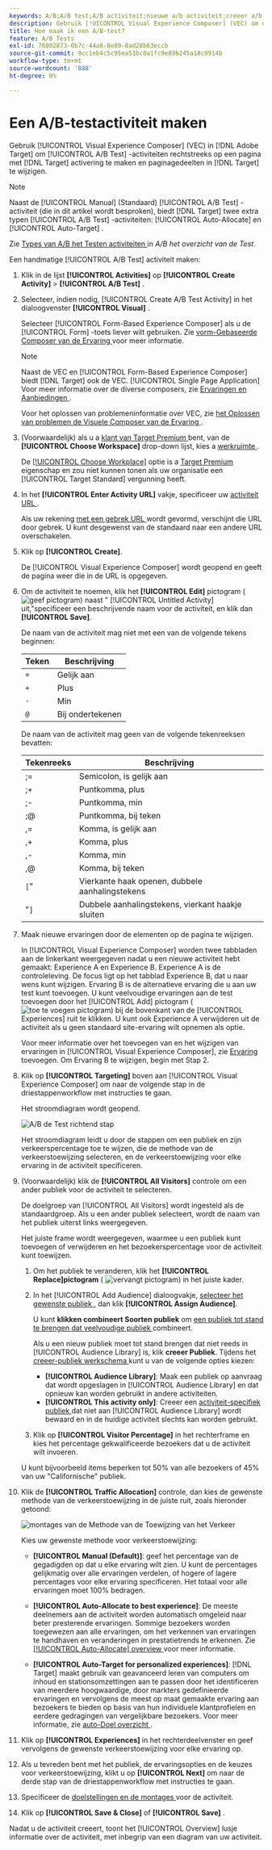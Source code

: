 ```yaml
---
keywords: A/B;A/B test;A/B activiteit;nieuwe a/b activiteit;creeer a/b
description: Gebruik [!UICONTROL Visual Experience Composer] (VEC) om de activiteiten van de Test van A/B rechtstreeks op a  [!DNL Target]-Toegelaten pagina tot stand te brengen.
title: Hoe maak ik een A/B-test?
feature: A/B Tests
exl-id: 76002873-0b7c-44a8-8e89-8ad28b63eccb
source-git-commit: 9cc1eb4c5c95ea51bc0a1fc9e89b245a18c9914b
workflow-type: tm+mt
source-wordcount: '888'
ht-degree: 0%

---
```


# Een A/B-testactiviteit maken

Gebruik [!UICONTROL Visual Experience Composer] (VEC) in [!DNL Adobe Target] om [!UICONTROL A/B Test] -activiteiten rechtstreeks op een pagina met [!DNL Target] activering te maken en paginagedeelten in [!DNL Target] te wijzigen.

>[!NOTE]
>
>Naast de [!UICONTROL Manual] (Standaard) [!UICONTROL A/B Test] -activiteit (die in dit artikel wordt besproken), biedt [!DNL Target] twee extra typen [!UICONTROL A/B Test] -activiteiten: [!UICONTROL Auto-Allocate] en [!UICONTROL Auto-Target] .
>
>Zie [ Types van A/B het Testen activiteiten ](/help/main/c-activities/t-test-ab/test-ab.md#types) in *A/B het overzicht van de Test*.

Een handmatige [!UICONTROL A/B Test] activiteit maken:

1. Klik in de lijst **[!UICONTROL Activities]** op **[!UICONTROL Create Activity]** > **[!UICONTROL A/B Test]** .

1. Selecteer, indien nodig, [!UICONTROL Create A/B Test Activity] in het dialoogvenster **[!UICONTROL Visual]** .

   Selecteer [!UICONTROL Form-Based Experience Composer] als u de [!UICONTROL Form] -toets liever wilt gebruiken. Zie [ vorm-Gebaseerde Composer van de Ervaring ](/help/main/c-experiences/form-experience-composer.md) voor meer informatie.

   >[!NOTE]
   >
   >Naast de VEC en [!UICONTROL Form-Based Experience Composer] biedt [!DNL Target] ook de VEC. [!UICONTROL Single Page Application] Voor meer informatie over de diverse composers, zie [ Ervaringen en Aanbiedingen ](/help/main/c-experiences/experiences.md).
   >
   >Voor het oplossen van problemeninformatie over VEC, zie [ het Oplossen van problemen de Visuele Composer van de Ervaring ](/help/main/c-experiences/c-visual-experience-composer/r-troubleshoot-composer/troubleshoot-composer.md).

1. (Voorwaardelijk) als u a [ klant van Target Premium ](/help/main/c-intro/intro.md#premium) bent, van de **[!UICONTROL Choose Workspace]** drop-down lijst, kies a [ werkruimte ](/help/main/administrating-target/c-user-management/property-channel/property-channel.md).

   De [[!UICONTROL Choose Workplace]](/help/main/administrating-target/c-user-management/property-channel/property-channel.md) optie is a [ Target Premium ](/help/main/c-intro/intro.md) eigenschap en zou niet kunnen tonen als uw organisatie een [!UICONTROL Target Standard] vergunning heeft.

1. In het **[!UICONTROL Enter Activity URL]** vakje, specificeer uw [ activiteit URL ](/help/main/c-activities/t-test-ab/t-test-create-ab/ab-activity-url.md).

   Als uw rekening [ met een gebrek URL ](/help/main/administrating-target/visual-experience-composer-set-up.md) wordt gevormd, verschijnt die URL door gebrek. U kunt desgewenst van de standaard naar een andere URL overschakelen.

1. Klik op **[!UICONTROL Create]**.

   De [!UICONTROL Visual Experience Composer] wordt geopend en geeft de pagina weer die in de URL is opgegeven.

1. Om de activiteit te noemen, klik het **[!UICONTROL Edit]** pictogram ( ![ geef pictogram ](/help/main/assets/icons/Edit.svg)) naast &quot; [!UICONTROL Untitled Activity] uit,&quot;specificeer een beschrijvende naam voor de activiteit, en klik dan **[!UICONTROL Save]**.

   De naam van de activiteit mag niet met een van de volgende tekens beginnen:

   | Teken | Beschrijving |
   |--- |--- |
   | `=` | Gelijk aan |
   | `+` | Plus |
   | `-` | Min |
   | `@` | Bij ondertekenen |

   De naam van de activiteit mag geen van de volgende tekenreeksen bevatten:

   | Tekenreeks | Beschrijving |
   |--- |--- |
   | ;= | Semicolon, is gelijk aan |
   | ;+ | Puntkomma, plus |
   | ;- | Puntkomma, min |
   | ;@ | Puntkomma, bij teken |
   | ,= | Komma, is gelijk aan |
   | ,+ | Komma, plus |
   | ,- | Komma, min |
   | ,@ | Komma, bij teken |
   | `[`&quot; | Vierkante haak openen, dubbele aanhalingstekens |
   | &quot;`]` | Dubbele aanhalingstekens, vierkant haakje sluiten |

1. Maak nieuwe ervaringen door de elementen op de pagina te wijzigen.

   In [!UICONTROL Visual Experience Composer] worden twee tabbladen aan de linkerkant weergegeven nadat u een nieuwe activiteit hebt gemaakt: Experience A en Experience B. Experience A is de controleleving. De focus ligt op het tabblad Experience B, dat u naar wens kunt wijzigen. Ervaring B is de alternatieve ervaring die u aan uw test kunt toevoegen. U kunt veelvoudige ervaringen aan de test toevoegen door het [!UICONTROL Add] pictogram ( ![ toe te voegen pictogram ](/help/main/assets/icons/Add.svg)) bij de bovenkant van de [!UICONTROL Experiences] ruit te klikken. U kunt ook Experience A verwijderen uit de activiteit als u geen standaard site-ervaring wilt opnemen als optie.

   Voor meer informatie over het toevoegen van en het wijzigen van ervaringen in [!UICONTROL Visual Experience Composer], zie [ Ervaring ](/help/main/c-activities/t-test-ab/t-test-create-ab/ab-add-experience.md#task_454646F2895242D3B92DC395A0CE1A00) toevoegen. Om Ervaring B te wijzigen, begin met Stap 2.

1. Klik op **[!UICONTROL Targeting]** boven aan [!UICONTROL Visual Experience Composer] om naar de volgende stap in de driestappenworkflow met instructies te gaan.

   Het stroomdiagram wordt geopend.

   ![ A/B de Test richtend stap ](/help/main/c-activities/t-test-ab/t-test-create-ab/assets/ab_flow-new-ui.png)

   Het stroomdiagram leidt u door de stappen om een publiek en zijn verkeerspercentage toe te wijzen, die de methode van de verkeerstoewijzing selecteren, en de verkeerstoewijzing voor elke ervaring in de activiteit specificeren.

1. (Voorwaardelijk) klik de **[!UICONTROL All Visitors]** controle om een ander publiek voor de activiteit te selecteren.

   De doelgroep van [!UICONTROL All Visitors] wordt ingesteld als de standaardgroep. Als u een ander publiek selecteert, wordt de naam van het publiek uiterst links weergegeven.

   Het juiste frame wordt weergegeven, waarmee u een publiek kunt toevoegen of verwijderen en het bezoekerspercentage voor de activiteit kunt toewijzen.

   1. Om het publiek te veranderen, klik het **[!UICONTROL Replace]pictogram** ( ![ vervangt pictogram ](/help/main/assets/icons/Retweet.svg)) in het juiste kader.
   1. In het [!UICONTROL Add Audience] dialoogvakje, [ selecteer het gewenste publiek ](/help/main/c-activities/t-test-ab/t-test-create-ab/ab-audience.md), dan klik **[!UICONTROL Assign Audience]**.

      U kunt **klikken combineert Soorten publiek** om [ een publiek tot stand te brengen dat veelvoudige publiek ](/help/main/c-target/combining-multiple-audiences.md) combineert.

      Als u een nieuw publiek moet tot stand brengen dat niet reeds in [!UICONTROL Audience Library] is, klik **creeer Publiek**. Tijdens het [ creeer-publiek werkschema ](/help/main/c-target/c-audiences/audiences.md) kunt u van de volgende opties kiezen:

      * **[!UICONTROL Audience Library]**: Maak een publiek op aanvraag dat wordt opgeslagen in [!UICONTROL Audience Library] en dat opnieuw kan worden gebruikt in andere activiteiten.
      * **[!UICONTROL This activity only]**: Creeer een [ activiteit-specifiek publiek ](/help/main/c-target/creating-activity-only-audience.md) dat niet aan [!UICONTROL Audience Library] wordt bewaard en in de huidige activiteit slechts kan worden gebruikt.

   1. Klik op **[!UICONTROL Visitor Percentage]** in het rechterframe en kies het percentage gekwalificeerde bezoekers dat u de activiteit wilt invoeren.

   U kunt bijvoorbeeld items beperken tot 50% van alle bezoekers of 45% van uw &quot;Californische&quot; publiek.

1. Klik de **[!UICONTROL Traffic Allocation]** controle, dan kies de gewenste methode van de verkeerstoewijzing in de juiste ruit, zoals hieronder getoond:

   ![ montages van de Methode van de Toewijzing van het Verkeer ](/help/main/c-activities/t-test-ab/t-test-create-ab/assets/traffic-allocation-method-new.png)

   Kies uw gewenste methode voor verkeerstoewijzing:

   * **[!UICONTROL Manual (Default)]**: geef het percentage van de gegadigden op dat u elke ervaring wilt zien. U kunt de percentages gelijkmatig over alle ervaringen verdelen, of hogere of lagere percentages voor elke ervaring specificeren. Het totaal voor alle ervaringen moet 100% bedragen.

   * **[!UICONTROL Auto-Allocate to best experience]**: De meeste deelnemers aan de activiteit worden automatisch omgeleid naar beter presterende ervaringen. Sommige bezoekers worden toegewezen aan alle ervaringen, om het verkennen van ervaringen te handhaven en veranderingen in prestatietrends te erkennen. Zie [[!UICONTROL Auto-Allocate] overview ](/help/main/c-activities/automated-traffic-allocation/automated-traffic-allocation.md#concept_A1407678796B4C569E94CBA8A9F7F5D4) voor meer informatie.

   * **[!UICONTROL Auto-Target for personalized experiences]**: [!DNL Target] maakt gebruik van geavanceerd leren van computers om inhoud en stationsomzettingen aan te passen door het identificeren van meerdere hoogwaardige, door markters gedefinieerde ervaringen en vervolgens de meest op maat gemaakte ervaring aan bezoekers te bieden op basis van hun individuele klantprofielen en eerdere gedragingen van vergelijkbare bezoekers. Voor meer informatie, zie [ auto-Doel overzicht ](/help/main/c-activities/auto-target/auto-target-to-optimize.md).

1. Klik op **[!UICONTROL Experiences]** in het rechterdeelvenster en geef vervolgens de gewenste verkeerstoewijzing voor elke ervaring op.

1. Als u tevreden bent met het publiek, de ervaringsopties en de keuzes voor verkeerstoewijzing, klikt u op **[!UICONTROL Next]** om naar de derde stap van de driestappenworkflow met instructies te gaan.

1. Specificeer de [ doelstellingen en de montages ](/help/main/c-activities/t-test-ab/t-test-create-ab/ab-goals-and-settings.md) voor de activiteit.

1. Klik op **[!UICONTROL Save & Close]** of **[!UICONTROL Save]** .

Nadat u de activiteit creeert, toont het [!UICONTROL Overview] lusje informatie over de activiteit, met inbegrip van een diagram van uw activiteit.
